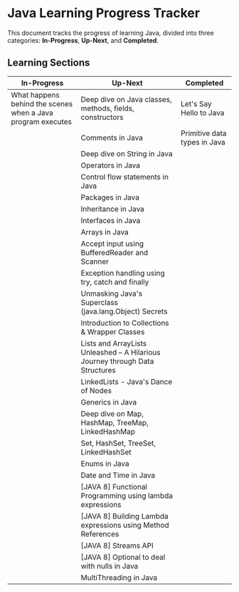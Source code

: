 # Java Learning Progress Tracker

This document tracks the progress of learning Java, divided into three categories: **In-Progress**, **Up-Next**, and **Completed**.

## Learning Sections

| **In-Progress**                                           | **Up-Next**                                                                         | **Completed**                  |
|-----------------------------------------------------------|-------------------------------------------------------------------------------------|--------------------------------|
| What happens behind the scenes when a Java program executes| Deep dive on Java classes, methods, fields, constructors                            | Let's Say Hello to Java        |
|                                                           | Comments in Java                                                                    | Primitive data types in Java   |
|                                                           | Deep dive on String in Java                                                         |                                |
|                                                           | Operators in Java                                                                   |                                |
|                                                           | Control flow statements in Java                                                     |                                |
|                                                           | Packages in Java                                                                    |                                |
|                                                           | Inheritance in Java                                                                 |                                |
|                                                           | Interfaces in Java                                                                  |                                |
|                                                           | Arrays in Java                                                                      |                                |
|                                                           | Accept input using BufferedReader and Scanner                                       |                                |
|                                                           | Exception handling using try, catch and finally                                     |                                |
|                                                           | Unmasking Java's Superclass (java.lang.Object) Secrets                              |                                |
|                                                           | Introduction to Collections & Wrapper Classes                                       |                                |
|                                                           | Lists and ArrayLists Unleashed – A Hilarious Journey through Data Structures        |                                |
|                                                           | LinkedLists - Java's Dance of Nodes                                                 |                                |
|                                                           | Generics in Java                                                                    |                                |
|                                                           | Deep dive on Map, HashMap, TreeMap, LinkedHashMap                                   |                                |
|                                                           | Set, HashSet, TreeSet, LinkedHashSet                                                |                                |
|                                                           | Enums in Java                                                                       |                                |
|                                                           | Date and Time in Java                                                               |                                |
|                                                           | [JAVA 8] Functional Programming using lambda expressions                            |                                |
|                                                           | [JAVA 8] Building Lambda expressions using Method References                        |                                |
|                                                           | [JAVA 8] Streams API                                                                |                                |
|                                                           | [JAVA 8] Optional to deal with nulls in Java                                        |                                |
|                                                           | MultiThreading in Java                                                              |                                |
